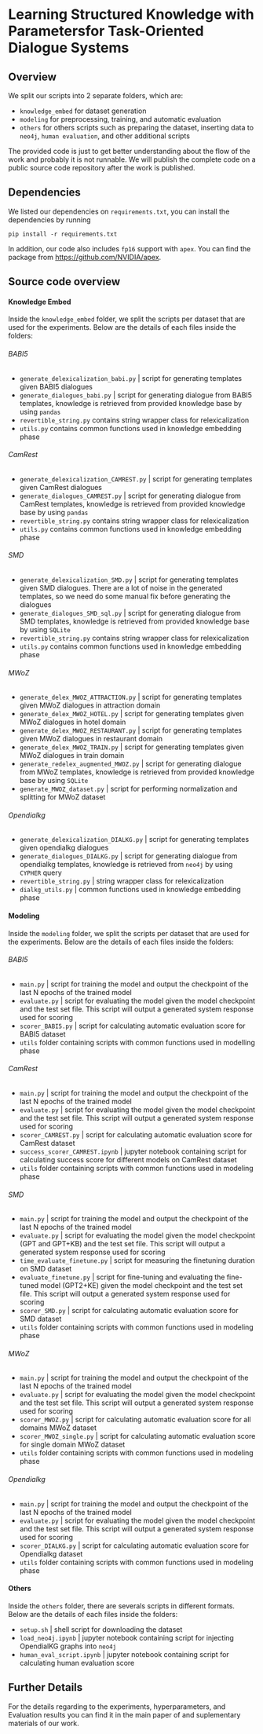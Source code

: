 # Learning Structured Knowledge with Parametersfor Task-Oriented Dialogue Systems

## Overview
We split our scripts into 2 separate folders, which are:
- `knowledge_embed` for dataset generation
- `modeling` for preprocessing, training, and automatic evaluation
- `others` for others scripts such as preparing the dataset, inserting data to `neo4j`, `human evaluation`, and other additional scripts

The provided code is just to get better understanding about the flow of the work and probably it is not runnable. We will publish the complete code on a public source code repository after the work is published.

## Dependencies
We listed our dependencies on `requirements.txt`, you can install the dependencies by running
```
pip install -r requirements.txt
```

In addition, our code also includes `fp16` support with `apex`. You can find the package from https://github.com/NVIDIA/apex.

## Source code overview
#### Knowledge Embed
Inside the `knowledge_embed` folder, we split the scripts per dataset that are used for the experiments. Below are the details of each files inside the folders:

###### BABI5
- `generate_delexicalization_babi.py` | script for generating templates given BABI5 dialogues
- `generate_dialogues_babi.py` | script for generating dialogue from BABI5 templates, knowledge is retrieved from provided knowledge base by using `pandas`
- `revertible_string.py` contains string wrapper class for relexicalization
- `utils.py` contains common functions used in knowledge embedding phase

###### CamRest
- `generate_delexicalization_CAMREST.py` | script for generating templates given CamRest dialogues
- `generate_dialogues_CAMREST.py` | script for generating dialogue from CamRest templates, knowledge is retrieved from provided knowledge base by using `pandas`
- `revertible_string.py` contains string wrapper class for relexicalization
- `utils.py` contains common functions used in knowledge embedding phase

###### SMD
- `generate_delexicalization_SMD.py` | script for generating templates given SMD dialogues. There are a lot of noise in the generated templates, so we need do some manual fix before generating the dialogues
- `generate_dialogues_SMD_sql.py` | script for generating dialogue from SMD templates, knowledge is retrieved from provided knowledge base by using `SQLite`
- `revertible_string.py` contains string wrapper class for relexicalization
- `utils.py` contains common functions used in knowledge embedding phase

###### MWoZ
- `generate_delex_MWOZ_ATTRACTION.py` | script for generating templates given MWoZ dialogues in attraction domain
- `generate_delex_MWOZ_HOTEL.py` | script for generating templates given MWoZ dialogues in hotel domain
- `generate_delex_MWOZ_RESTAURANT.py` | script for generating templates given MWoZ dialogues in restaurant domain
- `generate_delex_MWOZ_TRAIN.py` | script for generating templates given MWoZ dialogues in train domain
- `generate_redelex_augmented_MWOZ.py` | script for generating dialogue from MWoZ templates, knowledge is retrieved from provided knowledge base by using `SQLite`
- `generate_MWOZ_dataset.py` | script for performing normalization and splitting for MWoZ dataset

###### Opendialkg
- `generate_delexicalization_DIALKG.py` | script for generating templates given opendialkg dialogues
- `generate_dialogues_DIALKG.py` | script for generating dialogue from opendialkg templates, knowledge is retrieved from `neo4j` by using `CYPHER` query 
- `revertible_string.py` | string wrapper class for relexicalization
- `dialkg_utils.py` | common functions used in knowledge embedding phase

#### Modeling
Inside the `modeling` folder, we split the scripts per dataset that are used for the experiments. Below are the details of each files inside the folders:

###### BABI5
- `main.py` | script for training the model and output the checkpoint of the last N epochs of the trained model
- `evaluate.py` | script for evaluating the model given the model checkpoint and the test set file. This script will output a generated system response used for scoring
- `scorer_BABI5.py` | script for calculating automatic evaluation score for BABI5 dataset
- `utils` folder containing scripts with common functions used in modelling phase

###### CamRest
- `main.py` | script for training the model and output the checkpoint of the last N epochs of the trained model
- `evaluate.py` | script for evaluating the model given the model checkpoint and the test set file. This script will output a generated system response used for scoring
- `scorer_CAMREST.py` | script for calculating automatic evaluation score for CamRest dataset
- `success_scorer_CAMREST.ipynb` | jupyter notebook containing script for calculating success score for different models on CamRest dataset
- `utils` folder containing scripts with common functions used in modeling phase

###### SMD
- `main.py` | script for training the model and output the checkpoint of the last N epochs of the trained model
- `evaluate.py` | script for evaluating the model given the model checkpoint (GPT and GPT+KB) and the test set file. This script will output a generated system response used for scoring
- `time_evaluate_finetune.py` | script for measuring the finetuning duration on SMD dataset
- `evaluate_finetune.py` | script for fine-tuning and evaluating the fine-tuned model (GPT2+KE) given the model checkpoint and the test set file. This script will output a generated system response used for scoring
- `scorer_SMD.py` | script for calculating automatic evaluation score for SMD dataset
- `utils` folder containing scripts with common functions used in modeling phase

###### MWoZ
- `main.py` | script for training the model and output the checkpoint of the last N epochs of the trained model
- `evaluate.py` | script for evaluating the model given the model checkpoint and the test set file. This script will output a generated system response used for scoring
- `scorer_MWOZ.py` | script for calculating automatic evaluation score for all domains MWoZ dataset
- `scorer_MWOZ_single.py` | script for calculating automatic evaluation score for single domain MWoZ dataset
- `utils` folder containing scripts with common functions used in modeling phase

###### Opendialkg
- `main.py` | script for training the model and output the checkpoint of the last N epochs of the trained model
- `evaluate.py` | script for evaluating the model given the model checkpoint and the test set file. This script will output a generated system response used for scoring
- `scorer_DIALKG.py` | script for calculating automatic evaluation score for Opendialkg dataset
- `utils` folder containing scripts with common functions used in modeling phase

#### Others
Inside the `others` folder, there are severals scripts in different formats. Below are the details of each files inside the folders:
- `setup.sh` | shell script for downloading the dataset
- `load_neo4j.ipynb` | jupyter notebook containing script for injecting OpendialKG graphs into `neo4j`
- `human_eval_script.ipynb` | jupyter notebook containing script for calculating human evaluation score

## Further Details
For the details regarding to the experiments, hyperparameters, and Evaluation results you can find it in the main paper of and suplementary materials of our work.
